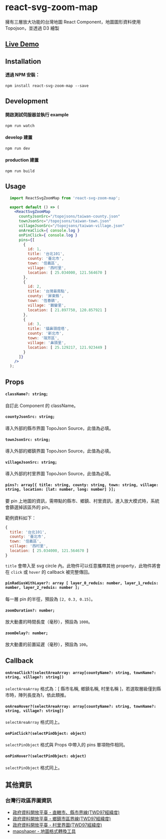# react-svg-zoom-map
擁有三層放大功能的台灣地圖 React Component，地圖圖形資料使用 Topojson，並透過 D3 繪製 

## [Live Demo](https://cybermumu.github.io/react-svg-zoom-map/example/)

## Installation

#### 透過 NPM 安裝：

`npm install react-svg-zoom-map --save`

## Development

#### 開啟測試伺服器並執行 example 

`npm run watch`

#### develop 建置

`npm run dev`

#### production 建置

`npm run build`

## Usage

```jsx
  import ReactSvgZoomMap from 'react-svg-zoom-map';

  export default () => (
    <ReactSvgZoomMap 
      countyJsonSrc="/topojsons/taiwan-county.json"
      townJsonSrc="/topojsons/taiwan-town.json"
      villageJsonSrc="/topojsons/taiwan-village.json"
      onAreaClick={ console.log }
      onPinClick={ console.log }
      pins={[
        {
          id: 1,
          title: '台北101',
          county: '臺北市',
          town: '信義區',
          village: '西村里',
          location: [ 25.034000, 121.564670 ]
        },
        {
          id: 2,
          title: '台灣最南點',
          county: '屏東縣',
          town: '恆春鎮',
          village: '鵝鑾里',
          location: [ 21.897750, 120.857921 ]
        },
        {
          id: 3,
          title: '貓鼻頭燈塔',
          county: '新北市',
          town: '瑞芳區',
          village: '鼻頭里',
          location: [ 25.129217, 121.923449 ]
        }
      ]}
    />
  );
```

## Props

#### `className?: string;`

自訂此 Component 的 className。

#### `countyJsonSrc: string;`

導入外部的縣市界圖 TopoJson Source，此值為必填。

#### `townJsonSrc: string;`

導入外部的鄉鎮界圖 TopoJson Source，此值為必填。

#### `villageJsonSrc: string;`

導入外部的村里界圖 TopoJson Source，此值為必填。

#### `pins?: array[{ title: string, county: string, town: string, village: string, location: [lat: number, long: number] }];`

要 pin 上地圖的資訊，需帶點的縣市、鄉鎮、村里資訊，進入放大模式時，系統會篩選掉該區外的 pin。

範例資料如下：
```js
{
  title: '台北101',
  county: '臺北市',
  town: '信義區',
  village: '西村里',
  location: [ 25.034000, 121.564670 ]
}
```

`title` 會帶入至 svg circle 內。此物件可以任意攜帶其他 property，此物件將會在 `click` 或 `hover` 的 callback 被完整傳回。

#### `pinRadiusWithLayer?: array [ layer_0_reduis: number, layer_1_reduis: number, layer_2_reduis: number ];`

每一層 pin 的半徑，預設為 `[2, 0.3, 0.15]`。

#### `zoomDuration?: number;`

放大動畫的時間長度（毫秒），預設為 `1000`。

#### `zoomDelay?: number;`

放大動畫的前置延遲（毫秒），預設為 `100`。

## Callback

#### `onAreaClick?(selectAreaArray: array[countyName?: string, townName?: string, village?: string])`

`selectAreaArray` 格式為：[ 縣市名稱, 鄉鎮名稱, 村里名稱 ]，若選取層級僅到縣市時，陣列長度為1，依此類推。

#### `onAreaHover?(selectAreaArray: array[countyName?: string, townName?: string, village?: string])`

`selectAreaArray` 格式同上。

#### `onPinClick?(selectPinObject: object)`

`selectPinObject` 格式與 Props 中帶入的 pins 單項物件相同。

#### `onPinHover?(selectPinObject: object)`

`selectPinObject` 格式同上。

## 其他資訊

### 台灣行政區界圖資訊

- [政府資料開放平臺 - 直轄市、縣市界線(TWD97經緯度)](https://data.gov.tw/dataset/7442)
- [政府資料開放平臺 - 鄉鎮市區界線(TWD97經緯度)](https://data.gov.tw/dataset/7441)
- [政府資料開放平臺 - 村里界圖(TWD97經緯度)](https://data.gov.tw/dataset/7438)
- [mapshaper - 地圖格式轉換工具](https://mapshaper.org/)
